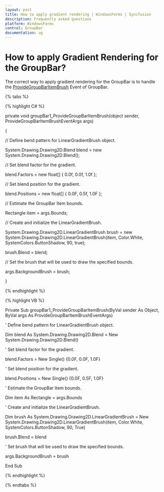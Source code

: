 ```yaml
---
layout: post
title: How to apply gradient rendering | WindowsForms | Syncfusion
description: Frequently asked questions
platform: WindowsForms
control: GroupBar
documentation: ug
---
```

# How to apply Gradient Rendering for the GroupBar?

The correct way to apply gradient rendering for the GroupBar is to handle the [ProvideGroupBarItemBrush](https://help.syncfusion.com/cr/windowsforms/Syncfusion.Windows.Forms.Tools.GroupBar.html) Event of GroupBar.

{% tabs %}

{% highlight C# %}

private void groupBar1_ProvideGroupBarItemBrush(object sender, ProvideGroupBarItemBrushEventArgs args)

{

// Define bend pattern for LinearGradientBrush object.

System.Drawing.Drawing2D.Blend blend = new System.Drawing.Drawing2D.Blend();

// Set blend factor for the gradient.

blend.Factors = new float[] { 0.0f, 0.0f, 1.0f };

// Set blend position for the gradient.

blend.Positions = new float[] { 0.0F, 0.5f, 1.0F };

// Estimate the GroupBar Item bounds.

Rectangle item = args.Bounds;

// Create and initialize the LinearGradientBrush.

System.Drawing.Drawing2D.LinearGradientBrush brush = new System.Drawing.Drawing2D.LinearGradientBrush(item, Color.White, SystemColors.ButtonShadow, 90, true);

brush.Blend = blend;

// Set the brush that will be used to draw the specified bounds.

args.BackgroundBrush = brush;

}

{% endhighlight %}


{% highlight VB %}

Private Sub groupBar1_ProvideGroupBarItemBrush(ByVal sender As Object, ByVal args As ProvideGroupBarItemBrushEventArgs)

' Define bend pattern for LinearGradientBrush object.

Dim blend As System.Drawing.Drawing2D.Blend = New System.Drawing.Drawing2D.Blend()

' Set blend factor for the gradient.

blend.Factors = New Single() {0.0F, 0.0F, 1.0F}

' Set blend position for the gradient.

blend.Positions = New Single() {0.0F, 0.5F, 1.0F}

' Estimate the GroupBar Item bounds.

Dim item As Rectangle = args.Bounds

' Create and initialize the LinearGradientBrush.

Dim brush As System.Drawing.Drawing2D.LinearGradientBrush = New System.Drawing.Drawing2D.LinearGradientBrush(item, Color.White, SystemColors.ButtonShadow, 90, True)

brush.Blend = blend

' Set brush that will be used to draw the specified bounds.

args.BackgroundBrush = brush

End Sub

{% endhighlight %}

{% endtabs %}

